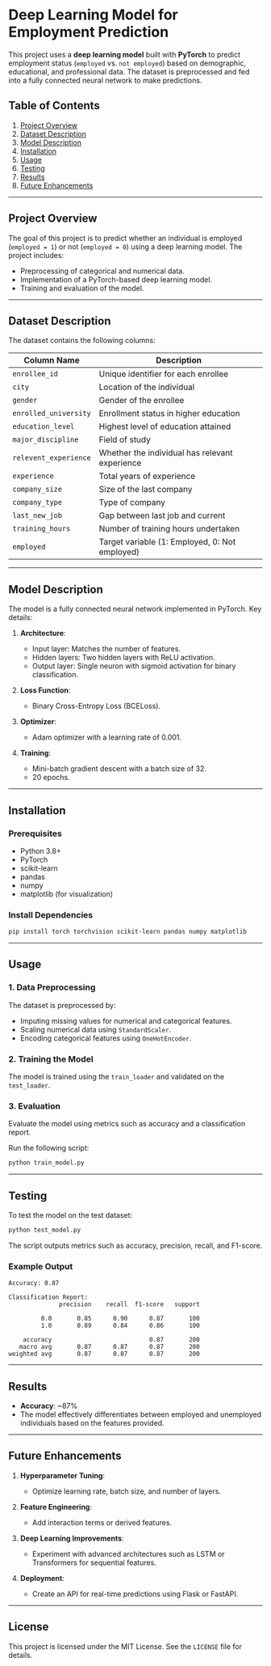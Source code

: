# Deep Learning Model for Employment Prediction

This project uses a **deep learning model** built with **PyTorch** to predict employment status (`employed` vs. `not employed`) based on demographic, educational, and professional data. The dataset is preprocessed and fed into a fully connected neural network to make predictions.

## Table of Contents

1. [Project Overview](#project-overview)
2. [Dataset Description](#dataset-description)
3. [Model Description](#model-description)
4. [Installation](#installation)
5. [Usage](#usage)
6. [Testing](#testing)
7. [Results](#results)
8. [Future Enhancements](#future-enhancements)

---

## Project Overview

The goal of this project is to predict whether an individual is employed (`employed = 1`) or not (`employed = 0`) using a deep learning model. The project includes:
- Preprocessing of categorical and numerical data.
- Implementation of a PyTorch-based deep learning model.
- Training and evaluation of the model.

---

## Dataset Description

The dataset contains the following columns:

| Column Name            | Description                                        |
|------------------------|----------------------------------------------------|
| `enrollee_id`          | Unique identifier for each enrollee               |
| `city`                 | Location of the individual                        |
| `gender`               | Gender of the enrollee                            |
| `enrolled_university`  | Enrollment status in higher education             |
| `education_level`      | Highest level of education attained               |
| `major_discipline`     | Field of study                                    |
| `relevent_experience`  | Whether the individual has relevant experience    |
| `experience`           | Total years of experience                         |
| `company_size`         | Size of the last company                          |
| `company_type`         | Type of company                                   |
| `last_new_job`         | Gap between last job and current                  |
| `training_hours`       | Number of training hours undertaken               |
| `employed`             | Target variable (1: Employed, 0: Not employed)    |

---

## Model Description

The model is a fully connected neural network implemented in PyTorch. Key details:

1. **Architecture**:
   - Input layer: Matches the number of features.
   - Hidden layers: Two hidden layers with ReLU activation.
   - Output layer: Single neuron with sigmoid activation for binary classification.

2. **Loss Function**:
   - Binary Cross-Entropy Loss (BCELoss).

3. **Optimizer**:
   - Adam optimizer with a learning rate of 0.001.

4. **Training**:
   - Mini-batch gradient descent with a batch size of 32.
   - 20 epochs.

---

## Installation

### Prerequisites

- Python 3.8+
- PyTorch
- scikit-learn
- pandas
- numpy
- matplotlib (for visualization)

### Install Dependencies

```bash
pip install torch torchvision scikit-learn pandas numpy matplotlib
```

---

## Usage

### 1. Data Preprocessing

The dataset is preprocessed by:
- Imputing missing values for numerical and categorical features.
- Scaling numerical data using `StandardScaler`.
- Encoding categorical features using `OneHotEncoder`.

### 2. Training the Model

The model is trained using the `train_loader` and validated on the `test_loader`.

### 3. Evaluation

Evaluate the model using metrics such as accuracy and a classification report.

Run the following script:

```bash
python train_model.py
```

---

## Testing

To test the model on the test dataset:

```bash
python test_model.py
```

The script outputs metrics such as accuracy, precision, recall, and F1-score.

### Example Output

```plaintext
Accuracy: 0.87

Classification Report:
              precision    recall  f1-score   support

         0.0       0.85      0.90      0.87       100
         1.0       0.89      0.84      0.86       100

    accuracy                           0.87       200
   macro avg       0.87      0.87      0.87       200
weighted avg       0.87      0.87      0.87       200
```

---

## Results

- **Accuracy**: ~87%
- The model effectively differentiates between employed and unemployed individuals based on the features provided.

---

## Future Enhancements

1. **Hyperparameter Tuning**:
   - Optimize learning rate, batch size, and number of layers.

2. **Feature Engineering**:
   - Add interaction terms or derived features.

3. **Deep Learning Improvements**:
   - Experiment with advanced architectures such as LSTM or Transformers for sequential features.

4. **Deployment**:
   - Create an API for real-time predictions using Flask or FastAPI.

---

## License

This project is licensed under the MIT License. See the `LICENSE` file for details.